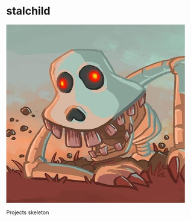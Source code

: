 stalchild
=========

![stalchild](https://raw.githubusercontent.com/darthjee/stalchild/master/stalchild.jpeg)

Projects skeleton
